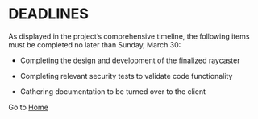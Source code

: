 # DEADLINES 

As displayed in the project’s comprehensive timeline, the following items must be completed no later than Sunday, March 30: 

- Completing the design and development of the finalized raycaster 

- Completing relevant security tests to validate code functionality 

- Gathering documentation to be turned over to the client

Go to [Home](https://github.com/gettingera/Blunder)
